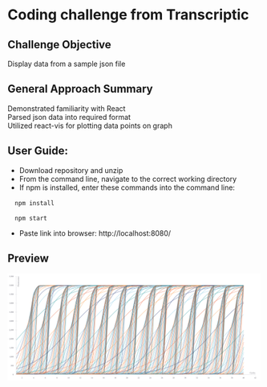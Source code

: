 # Coding challenge from Transcriptic

## Challenge Objective
Display data from a sample json file <br />

## General Approach Summary <br />
Demonstrated familiarity with React <br />
Parsed json data into required format <br />
Utilized react-vis for plotting data points on graph <br />

## User Guide: <br />
  - Download repository and unzip <br />
  - From the command line, navigate to the correct working directory <br />
  - If npm is installed, enter these commands into the command line: <br />
  ```
    npm install
  ```
  ```
    npm start
  ```
  - Paste link into browser: http://localhost:8080/ <br />
  
## Preview
![preview](https://github.com/ajsgiri/transcriptic/blob/master/preview.png?raw=true)
